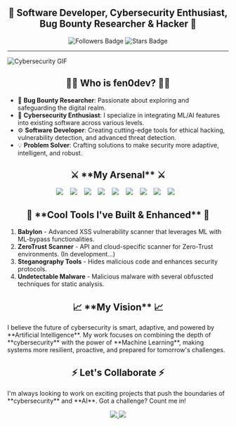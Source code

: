 <h2 align="center">
  🚀 Software Developer, Cybersecurity Enthusiast, Bug Bounty Researcher & Hacker 🚀
</h2>

<p align="center">
  <img src="https://img.shields.io/github/followers/fen0dev?label=Followers&style=social" alt="Followers Badge"/>
  <img src="https://img.shields.io/github/stars/fen0dev?label=Stars&style=social" alt="Stars Badge"/>
</p>

---

![Cybersecurity GIF](https://i.giphy.com/media/v1.Y2lkPTc5MGI3NjExZWZzeTczd2JqeTcxaWN6M3pqdmdsMHMxcjNndXcwczhsd2Z4dHlpcCZlcD12MV9pbnRlcm5hbF9naWZfYnlfaWQmY3Q9Zw/RbDKaczqWovIugyJmW/giphy.gif)

<h2 align="center">👨‍💻 Who is <strong>fen0dev</strong>? 👨‍💻</h2>

- 🔐 **Bug Bounty Researcher**: Passionate about exploring and safeguarding the digital realm.  
- 🧠 **Cybersecurity Enthusiast**: I specialize in integrating ML/AI features into existing software across various levels.
- ⚙️ **Software Developer**: Creating cutting-edge tools for ethical hacking, vulnerability detection, and advanced threat detection.
- 💡 **Problem Solver**: Crafting solutions to make security more adaptive, intelligent, and robust.

<h2 align="center">⚔️ **My Arsenal** ⚔️</h2>

<p align="center">
  <img src="https://img.icons8.com/color/48/000000/python.png"/> &nbsp;&nbsp;
  <img src="https://img.icons8.com/color/48/000000/html.png"/> &nbsp;&nbsp;
  <img src="https://img.icons8.com/color/48/000000/css.png"/> &nbsp;&nbsp;
  <img src="https://img.icons8.com/color/48/000000/javascript.png"/> &nbsp;&nbsp;
  <img src="https://img.icons8.com/color/48/000000/sql.png"/> &nbsp;&nbsp;
  <img src="https://img.icons8.com/color/48/000000/linux.png"/> &nbsp;&nbsp;
  <img src="https://img.icons8.com/color/48/000000/kali-linux.png"/> &nbsp;&nbsp;
  <img src="https://img.icons8.com/color/48/000000/ubuntu.png"/> &nbsp;&nbsp;
  <img src="https://img.icons8.com/color/48/000000/terraform.png"/> &nbsp;&nbsp;
</p>

<h2 align="center">🚀 **Cool Tools I've Built & Enhanced** 🚀</h2>

1. **Babylon** - Advanced XSS vulnerability scanner that leverages ML with ML-bypass functionalities.
2. **ZeroTrust Scanner** - API and cloud-specific scanner for Zero-Trust environments. (In development...)
3. **Steganography Tools** - Hides malicious code and enhances security protocols.
4. **Undetectable Malware** - Malicious malware with several obfuscted techniques for static analysis. 

<h2 align="center">📈 **My Vision** 📈</h2>
I believe the future of cybersecurity is smart, adaptive, and powered by **Artificial Intelligence**. My work focuses on combining the depth of **cybersecurity** with the power of **Machine Learning**, making systems more resilient, proactive, and prepared for tomorrow's challenges.

<h2 align="center">⚡ Let's Collaborate ⚡</h2>
I'm always looking to work on exciting projects that push the boundaries of **cybersecurity** and **AI**. Got a challenge? Count me in! 

<p align="center">
  <a href="mailto:gius.invest@gmail.com">
    <img src="https://img.shields.io/badge/Email-Me-green?style=for-the-badge&logo=gmail">
  </a>
  <a href="https://www.linkedin.com/in/g1us3pp3/">
    <img src="https://img.shields.io/badge/Connect-LinkedIn-blue?style=for-the-badge&logo=linkedin">
  </a>
</p>
